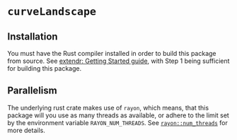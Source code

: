 # `curveLandscape`

## Installation

You must have the Rust compiler installed in order to build this package from source.
See [extendr: Getting Started guide](https://extendr.github.io/get-started.html), with Step 1 being sufficient
for building this package.

## Parallelism

The underlying rust crate makes use of `rayon`, which means,
that this package will you use as many threads as available, or
adhere to the limit set by the environment variable `RAYON_NUM_THREADS`.
See [`rayon::num_threads`](https://docs.rs/rayon/latest/rayon/struct.ThreadPoolBuilder.html#method.num_threads)
for more details.
